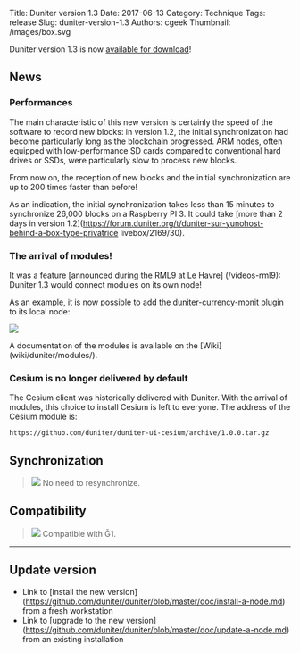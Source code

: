 Title: Duniter version 1.3
Date: 2017-06-13
Category: Technique
Tags: release
Slug: duniter-version-1.3
Authors: cgeek
Thumbnail: /images/box.svg

Duniter version 1.3 is now [available for download](https://github.com/duniter/duniter/releases/tag/v1.3.8)!

## News

### Performances

The main characteristic of this new version is certainly the speed of the software to record new blocks: in version 1.2, the initial synchronization had become particularly long as the blockchain progressed. ARM nodes, often equipped with low-performance SD cards compared to conventional hard drives or SSDs, were particularly slow to process new blocks.

From now on, the reception of new blocks and the initial synchronization are up to 200 times faster than before!

As an indication, the initial synchronization takes less than 15 minutes to synchronize 26,000 blocks on a Raspberry PI 3. It could take [more than 2 days in version 1.2](https://forum.duniter.org/t/duniter-sur-yunohost-behind-a-box-type-privatrice livebox/2169/30).
 
### The arrival of modules!

It was a feature [announced during the RML9 at Le Havre] (/videos-rml9): Duniter 1.3 would connect modules on its own node!

As an example, it is now possible to add [the duniter-currency-monit plugin](https://github.com/duniter/duniter-currency-monit/releases) to its local node:

<img class="screenshot" src="/images/duniter-1.3/g1-monit.png"> </img>

A documentation of the modules is available on the [Wiki] (wiki/duniter/modules/).

### Cesium is no longer delivered by default

The Cesium client was historically delivered with Duniter. With the arrival of modules, this choice to install Cesium is left to everyone. The address of the Cesium module is:

    https://github.com/duniter/duniter-ui-cesium/archive/1.0.0.tar.gz

## Synchronization

> <span class="icon">![](/images/icons/white_check_mark.png)</span> No need to resynchronize. 

## Compatibility

> <span class="icon">![](/images/icons/white_check_mark.png)</span> Compatible with Ğ1.

-----

## Update version

* Link to [install the new version] (https://github.com/duniter/duniter/blob/master/doc/install-a-node.md) from a fresh workstation
* Link to [upgrade to the new version] (https://github.com/duniter/duniter/blob/master/doc/update-a-node.md) from an existing installation
